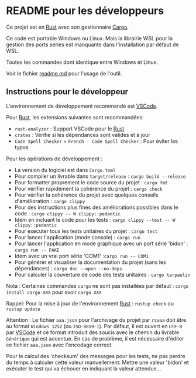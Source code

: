 # README pour les développeurs

Ce projet est en [Rust](https://www.rust-lang.org/) avec son gestionnaire [Cargo](https://doc.rust-lang.org/cargo/).

Ce code est portable Windows ou Linux.
Mais la librairie WSL pour la gestion des ports séries est manquante dans l'installation par défaut de WSL.

Toutes les commandes dont identique entre Windows et Linux.

Voir le fichier [readme.md](../README.md) pour l'usage de l'outil.

## Instructions pour le développeur

L'environnement de développement recommandé est [VSCode](https://code.visualstudio.com/).

Pour [Rust](https://www.rust-lang.org/), les extensions suivantes sont recommandées:

* `rust-analyzer` : Support VSCode pour le [Rust](https://www.rust-lang.org/)
* `crates` : Vérifie si les dépendances sont valides et à jour
* `Code Spell Checker` + `French - Code Spell Checker` : Pour éviter les typos

Pour les opérations de développement :

* La version du logiciel est dans `Cargo.toml`
* Pour compiler un livrable dans `target/release` : `cargo build --release`
* Pour formatter proprement le code source du projet : `cargo fmt`
* Pour vérifier rapidement la cohérence du projet : `cargo check`
* Pour vérifier la cohérence du projet avec quelques conseils d'amélioration : `cargo clippy`
* Pour des instructions plus fines des améliorations possibles dans le code : `cargo clippy -- W clippy::pedantic`
* Idem en incluant le code pour les tests : `cargo clippy --test -- W clippy::pedantic`
* Pour exécuter tous les tests unitaires du projet : `cargo test`
* Pour lancer l'application (mode console) : `cargo run`
* Pour lancer l'application en mode graphique avec un port série 'bidon' : `cargo run -- FAKE`
* Idem avec un vrai port série 'COM1' :`cargo run -- COM1`
* Pour générer et visualiser la documentation du projet (sans les dépendances)  : `cargo doc --open --no-deps`
* Pour calculer la couverture de code des tests unitaires : `cargo tarpaulin`

Nota : Certaines commandes `cargo` ne sont pas installées par défaut : `cargo install cargo-XXX` pour avoir `cargo XXX`

Rappel: Pour la mise à jour de l'environnement [Rust](https://www.rust-lang.org/) : `rustup check` ou `rustup update`

Attention : Le fichier `aaa.json` pour l'archivage du projet par `rsaaa` doit être au format `Windows 1252` (ou `ISO-8859-1`). Par défaut, il est ouvert en `UTF-8` par [VSCode](https://code.visualstudio.com/) et ce format introduit des soucis avec le chemin du livrable `Générique` qui est accentué. En cas de problème, il est nécessaire d'éditer ce fichier `aaa.json` avec l'encodage correct.

Pour le calcul des 'checksum' des messages pour les tests, ne pas perdre du temps à calculer cette valeur manuellement: Mettre une valeur 'bidon' et exécuter le test qui va échouer en indiquant la valeur attendue...
